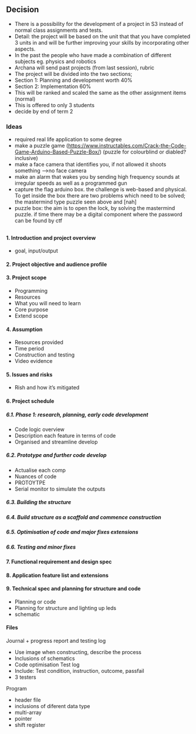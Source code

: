 

## Decision
* There is a possibility for the development of a project in S3 instead of normal class assignments and tests.
* Detail: the project will be based on the unit that that you have completed 3 units in and will be further improving your skills by incorporating other aspects. 
* In the past the people who have made a combination of different subjects eg. physics and robotics
* Archana will send past projects (from last session), rubric
* The project will be divided into the two sections; 
* Section 1: Planning and development worth 40%
* Section 2: Implementation 60%
* This will be ranked and scaled the same as the other assignment items (normal)
* This is offered to only 3 students
* decide by end of term 2

### Ideas
* required real life application to some degree
* make a puzzle game (https://www.instructables.com/Crack-the-Code-Game-Arduino-Based-Puzzle-Box/)
(puzzle for colourblind or diabled? inclusive)
* make a face camera that identifies you, if not allowed it shoots something -->no face camera
* make an alarm that wakes you by sending high frequency sounds at irregular speeds as well as a programmed gun
* capture the flag arduino box. the challenge is web-based and physical. To get inside the box there are two problems which need to be solved; the mastermind type puzzle seen above and [nah]
* puzzle box: the aim is to open the lock, by solving the mastermind puzzle. if time there may be a digital component where the password can be found by ctf

## 
#### 1. Introduction and project overview
- goal, input/output
 
#### 2. Project objective and audience profile 
#### 3. Project scope 
- Programming
- Resources
- What you will need to learn
- Core purpose
- Extend scope
#### 4. Assumption 
- Resources provided
- Time period 
- Construction and testing
- Video evidence

#### 5. Issues and risks
- Rish and how it’s mitigated
#### 6. Project schedule

##### 6.1. Phase 1: research, planning, early code development
- Code logic overview
- Description each feature in terms of code
- Organised and streamline develop

#####  6.2. Prototype and further code develop
- Actualise each comp
- Nuances of code 
- PROTOYTPE
- Serial monitor to simulate the outputs
##### 6.3. Building the structure
##### 6.4. Build structure as a scaffold and commence construction
##### 6.5. Optimisation of code and major fixes extensions
##### 6.6. Testing and minor fixes


#### 7. Functional requirement and design spec
#### 8. Application feature list and extensions
#### 9. Technical spec and planning for structure and code
- Planning or code
- Planning for structure and lighting up leds
- schematic

#### Files

Journal + progress report and testing log
- Use image when constructing, describe the process
- Inclusions of schematics
- Code optimisation 
Test log
- Include: Test condition, instruction, outcome, passfail
-  3 testers

Program
- header file
- inclusions of diferent data type
- multi-array
- pointer
- shift register

